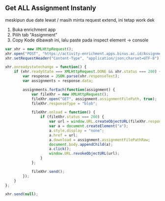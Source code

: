 ## Get ALL Assignment Instanly
meskipun due date lewat / masih minta request extend, ini tetap work dek

1. Buka enrichment app
2. Pilih tab "Assignment"
3. Copy Kode dibawah ini, lalu paste pada inspect element -> console
```javascript
var xhr = new XMLHttpRequest();
xhr.open("POST", "https://activity-enrichment.apps.binus.ac.id/Assignment/GetAssignment", true);
xhr.setRequestHeader("Content-Type", "application/json;charset=UTF-8");

xhr.onreadystatechange = function() {
    if (xhr.readyState === XMLHttpRequest.DONE && xhr.status === 200) {
        var response = JSON.parse(xhr.responseText);
        var assignments = response.data;

        assignments.forEach(function(assignment) {
            var fileXhr = new XMLHttpRequest();
            fileXhr.open("GET", assignment.assignmentFilePath, true);
            fileXhr.responseType = "blob";

            fileXhr.onload = function() {
                if (fileXhr.status === 200) {
                    var url = window.URL.createObjectURL(fileXhr.response);
                    var a = document.createElement("a");
                    a.style.display = "none";
                    a.href = url;
                    a.download = assignment.assignmentFilePathRaw;
                    document.body.appendChild(a);
                    a.click();
                    window.URL.revokeObjectURL(url);
                }
            };

            fileXhr.send();
        });
    }
};

xhr.send(null);
```
